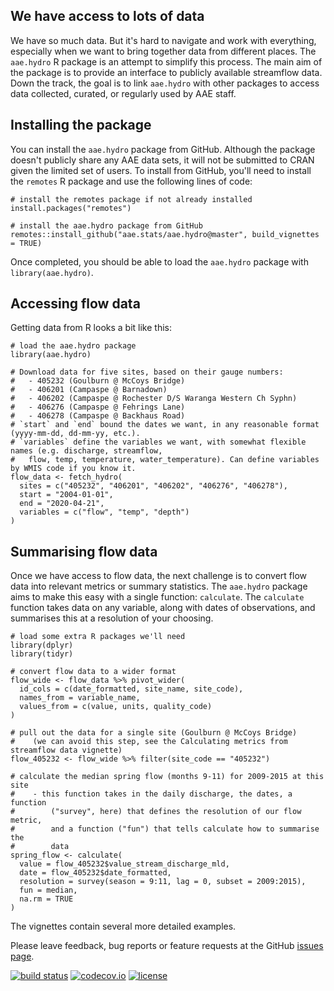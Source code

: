## We have access to lots of data

We have so much data. But it's hard to navigate and work with everything, especially when we want to bring together data from different places. The `aae.hydro` R package is an attempt to simplify this process. The main aim of the package is to provide an interface to publicly available streamflow data. Down the track, the goal is to link `aae.hydro` with other packages to access data collected, curated, or regularly used by AAE staff.

## Installing the package

You can install the `aae.hydro` package from GitHub. Although the package doesn't publicly share any AAE data sets, it will not be submitted to CRAN given the limited set of users. To install from GitHub, you'll need to install the `remotes` R package and use the following lines of code:

```{r install-packages, eval = FALSE}
# install the remotes package if not already installed
install.packages("remotes")

# install the aae.hydro package from GitHub
remotes::install_github("aae.stats/aae.hydro@master", build_vignettes = TRUE)
```

Once completed, you should be able to load the `aae.hydro` package with `library(aae.hydro)`.

## Accessing flow data

Getting data from R looks a bit like this:

```{r}
# load the aae.hydro package
library(aae.hydro)

# Download data for five sites, based on their gauge numbers:
#   - 405232 (Goulburn @ McCoys Bridge)
#   - 406201 (Campaspe @ Barnadown)
#   - 406202 (Campaspe @ Rochester D/S Waranga Western Ch Syphn)
#   - 406276 (Campaspe @ Fehrings Lane)
#   - 406278 (Campaspe @ Backhaus Road)
# `start` and `end` bound the dates we want, in any reasonable format (yyyy-mm-dd, dd-mm-yy, etc.).
# `variables` define the variables we want, with somewhat flexible names (e.g. discharge, streamflow,
#   flow, temp, temperature, water_temperature). Can define variables by WMIS code if you know it.
flow_data <- fetch_hydro(
  sites = c("405232", "406201", "406202", "406276", "406278"),
  start = "2004-01-01",
  end = "2020-04-21",
  variables = c("flow", "temp", "depth")
)
```

## Summarising flow data

Once we have access to flow data, the next challenge is to convert flow data into relevant metrics or summary statistics. The `aae.hydro` package aims to make this easy with a single function: `calculate`. The `calculate` function takes data on any variable, along with dates of observations, and summarises this at a resolution of your choosing. 

```{r}
# load some extra R packages we'll need
library(dplyr)
library(tidyr)

# convert flow data to a wider format
flow_wide <- flow_data %>% pivot_wider(
  id_cols = c(date_formatted, site_name, site_code),
  names_from = variable_name,
  values_from = c(value, units, quality_code)
)

# pull out the data for a single site (Goulburn @ McCoys Bridge)
#    (we can avoid this step, see the Calculating metrics from streamflow data vignette)
flow_405232 <- flow_wide %>% filter(site_code == "405232")

# calculate the median spring flow (months 9-11) for 2009-2015 at this site
#    - this function takes in the daily discharge, the dates, a function
#        ("survey", here) that defines the resolution of our flow metric,
#        and a function ("fun") that tells calculate how to summarise the
#        data
spring_flow <- calculate(
  value = flow_405232$value_stream_discharge_mld,
  date = flow_405232$date_formatted,
  resolution = survey(season = 9:11, lag = 0, subset = 2009:2015),
  fun = median,
  na.rm = TRUE
)
```

The vignettes contain several more detailed examples.

Please leave feedback, bug reports or feature requests at the GitHub [issues page](https://github.com/aae-stats/aae.hydro/issues). 

[![build status](https://travis-ci.org/aae-stats/aae.hydro.svg?branch=master)](https://travis-ci.org/aae-stats/aae.hydro) [![codecov.io](https://codecov.io/github/aae-stats/aae.hydro/coverage.svg?branch=master)](https://codecov.io/github/aae-stats/aae.hydro?branch=master) [![license](https://img.shields.io/badge/License-Apache%202.0-blue.svg)](https://opensource.org/licenses/Apache-2.0)
